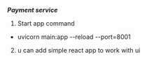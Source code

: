 ***Payment service***

1) Start app command 
- uvicorn main:app --reload --port=8001


2) u can add simple react app to work with ui